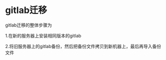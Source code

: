 # gitlab迁移

gitlab迁移的整体步骤为

1.在新的服务器上安装相同版本的gitlab

2.将旧服务器上的gitlab备份，然后把备份文件拷贝到新机器上，最后再导入备份文件





















